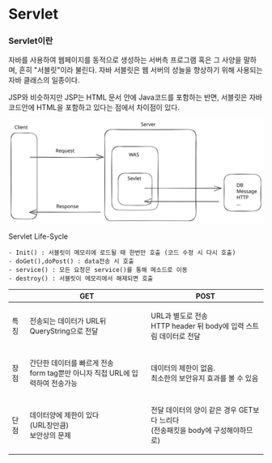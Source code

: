 # Servlet

### Servlet이란

자바를 사용하여 웹페이지를 동적으로 생성하는 서버측 프로그램 혹은 그 사양을 말하며, 흔히 "서블릿"이라 불린다. 자바 서블릿은 웹 서버의 성늘을 향상하기 위해 사용되는 자바 클래스의 일종이다.

JSP와 비슷하지만 JSP는 HTML 문서 안에 Java코드를 포함하는 반면, 서블릿은 자바코드안에 HTML을 포함하고 있다는 점에서 차이점이 있다.

<img src="../../.gitbook/assets/file.excalidraw (3) (2) (1).svg" alt="" class="gitbook-drawing">

Servlet Life-Sycle

```
- Init() : 서블릿이 메모리에 로드될 때 한번만 호출 (코드 수정 시 다시 호출)
- doGet(),doPost() : data전송 시 호출 
- service() : 모든 요청은 service()를 통해 메소드로 이동 
- destroy() : 서블릿이 메모리에서 해제되면 호출
```

|    | GET                                                        | POST                                                       |
| -- | ---------------------------------------------------------- | ---------------------------------------------------------- |
| 특징 | 전송되는 데이터가 URL뒤 QueryString으로 전달                            | <p>URL과 별도로 전송<br>HTTP header 뒤 body에 입력 스트림 데이터로 전달</p>   |
| 장점 | <p>간단한 데이터를 빠르게 전송<br>form tag뿐만 아니자 직접 URL에 입력하여 전송가능</p> | <p>데이터의 제한이 없음.<br>최소한의 보안유지 효과를 볼 수 있음</p>                |
| 단점 | <p>데이터양에 제한이 있다<br>(URL창만큼)<br>보안상의 문제</p>                 | <p>전달 데이터의 양이 같은 경우 GET보다 느리다<br>(전송패킷을 body에 구성해야하므로)</p> |
